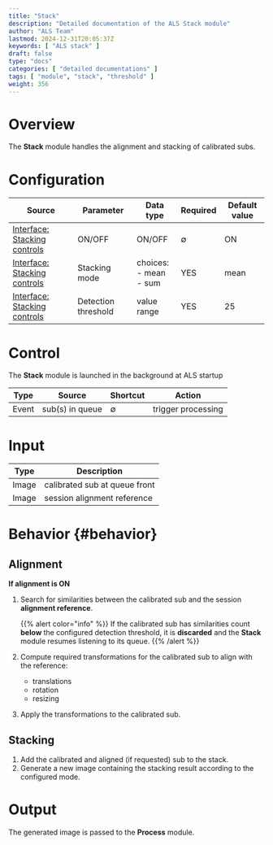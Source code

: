 ```yaml
---
title: "Stack"
description: "Detailed documentation of the ALS Stack module"
author: "ALS Team"
lastmod: 2024-12-31T20:05:37Z
keywords: [ "ALS stack" ]
draft: false
type: "docs"
categories: [ "detailed documentations" ]
tags: [ "module", "stack", "threshold" ]
weight: 356
---
```


# Overview

The **Stack** module handles the alignment and stacking of calibrated subs.

# Configuration

| Source                                                            | Parameter           | Data type                   | Required | Default value |
|-------------------------------------------------------------------|---------------------|-----------------------------|----------|---------------|
| [Interface: Stacking controls](../../userguide/ui/controls/#controls)  | ON/OFF              | ON/OFF                      | ∅        | ON            |
| [Interface: Stacking controls](../../userguide/ui/controls/#controls)  | Stacking mode       | choices:<br>- mean<br>- sum | YES      | mean          |
| [Interface: Stacking controls](../../userguide/ui/controls/#threshold) | Detection threshold | value range                 | YES      | 25            |

# Control

The **Stack** module is launched in the background at ALS startup

| Type      | Source                     | Shortcut | Action             |
|-----------|----------------------------|----------|--------------------|
| Event     | sub(s) in queue       | ∅        | trigger processing |

# Input

| Type  | Description                   |
|-------|-------------------------------|
| Image | calibrated sub at queue front |
| Image | session alignment reference   |

# Behavior {#behavior}

## Alignment

**If alignment is ON**

1. Search for similarities between the calibrated sub and the session **alignment reference**.

   {{% alert color="info" %}}
   If the calibrated sub has similarities count **below** the configured detection threshold, it is **discarded** and
   the **Stack** module resumes listening to its queue.
   {{% /alert %}}

2. Compute required transformations for the calibrated sub to align with the reference:
    - translations
    - rotation
    - resizing

3. Apply the transformations to the calibrated sub.

## Stacking

1. Add the calibrated and aligned (if requested) sub to the stack.
2. Generate a new image containing the stacking result according to the configured mode.

# Output

The generated image is passed to the **Process** module.